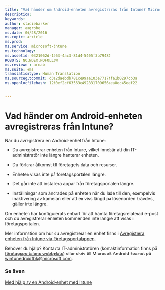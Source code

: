 ```yaml
---
title: "Vad händer om Android-enheten avregistreras från Intune? Microsoft Intune"
description: 
keywords: 
author: staciebarker
manager: angrobe
ms.date: 06/28/2016
ms.topic: article
ms.prod: 
ms.service: microsoft-intune
ms.technology: 
ms.assetid: 0321062d-1363-4ac3-81d4-5405f3b79481
ROBOTS: NOINDEX,NOFOLLOW
ms.reviewer: arnab
ms.suite: ems
translationtype: Human Translation
ms.sourcegitcommit: d3a2daebdb781ce99aa103e7717ffa1b0297cb3a
ms.openlocfilehash: 1260ef2cf63563e492831709656eea8ec45eef22


---
```



# Vad händer om Android-enheten avregistreras från Intune?

När du avregistrera en Android-enhet från Intune:

-   Du avregistrerar enheten från Intune, vilket innebär att din IT-administratör inte längre hanterar enheten.

-   Du förlorar åtkomst till företagets data och resurser.

-   Enheten visas inte på företagsportalen längre.

-   Det går inte att installera appar från företagsportalen längre.

-   Inställningar som ändrades på enheten när du lade till den, exempelvis inaktivering av kameran eller att en viss längd på lösenorden krävdes, gäller inte längre.

Om enheten har konfigurerats enbart för att hämta företagsrelaterad e-post och du avregistrerar enheten kommer den inte längre att visas i företagsportalen.

Mer information om hur du avregistrerar en enhet finns i [Avregistrera enheten från Intune via företagsportalappen](unenroll-your-device-from-intune-android.md).

Behöver du hjälp? Kontakta IT-administratören (kontaktinformation finns på [företagsportalens webbplats](http://portal.manage.microsoft.com)) eller skriv till Microsoft Android-teamet på wintunedroidfbk@microsoft.com.


### Se även
[Med hjälp av en Android-enhet med Intune](using-your-android-device-with-intune.md)



<!--HONumber=Aug16_HO4-->


